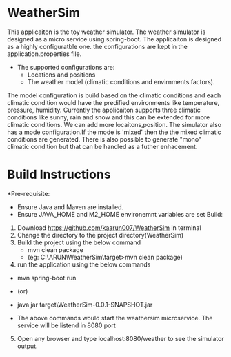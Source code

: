 # WeatherSim

This applicaiton is the toy weather simulator. 
The  weather simulator is designed as a micro service using spring-boot. The applicaiton is designed as a highly configuratble one. the configurations are kept in the application.properties file. 
- The supported configurations are:
  - Locations and positions
  - The weather model (climatic conditions and envirnments factors).

The model configuration is build based on the climatic conditions and each climatic condition would have the predified environments like temperature, pressure, humidity. Currently the applicaiton supports three climatic conditions like sunny, rain and snow and this can be extended for more climatic conditions. We can add more locaitons,position. 
The simulator also has a mode configuration.If the mode is 'mixed' then the the mixed climatic conditions are generated. There is also possible to generate "mono" climatic condition but that can be handled as a futher enhacement.


# Build Instructions
*Pre-requisite:
 - Ensure Java and Maven are installed. 
 - Ensure JAVA_HOME and M2_HOME environemnt variables are set
Build:
1. Download https://github.com/kaarun007/WeatherSim in terminal
2. Change the directory to the project directory(WeatherSim)
3. Build the project using the below command
   - mvn clean package
   - (eg: C:\ARUN\WeatherSim\target>mvn clean package)
4. run the application using the below commands
  - mvn spring-boot:run
  -    (or)
  - java jar target\WeatherSim-0.0.1-SNAPSHOT.jar
   
  - The above commands would start the weathersim microservice. The service will be listend in 8080 port
5. Open any browser and type localhost:8080/weather to see the simulator output.   
    
  
